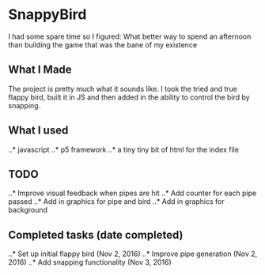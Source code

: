 # SnappyBird
I had some spare time so I figured: What better way to spend an afternoon than building the game that was the bane of my existence


## What I Made
The project is pretty much what it sounds like. I took the tried and true flappy bird, built it in JS and then added in the ability to control the bird by snapping.


## What I used
..* javascript
..* p5 framework
..* a tiny tiny bit of html for the index file

## TODO
..* Improve visual feedback when pipes are hit
..* Add counter for each pipe passed
..* Add in graphics for pipe and bird
..* Add in graphics for background

## Completed tasks (date completed)
..* Set up initial flappy bird (Nov 2, 2016)
..* Improve pipe generation (Nov 2, 2016)
..* Add snapping functionality (Nov 3, 2016) 
